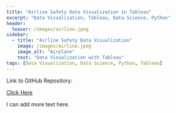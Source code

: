 ```yaml
---
title: "Airline Safety Data Visualization in Tableau"
excerpt: "Data Visualization, Tableau, Data Science, Python"
header:
  teaser: /images/airline.jpeg
sidebar:
  - title: "Airline Safety Data Visualization"
    image: /images/airline.jpeg
    image_alt: "Airplane"
    text: "Data Visualization with Tableau"
tags: [Data Visualization, Data Science, Python, Tableau]
---
```

Link to GitHub Repository:

[Click Here](https://github.com/davidsuffolk/Airline-Safety-Data-Visualization)

I can add more text here.
